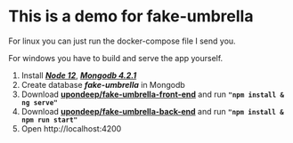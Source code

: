 # This is a demo for fake-umbrella

For linux you can just run the docker-compose file I send you.

For windows you have to build and serve the app yourself.
1. Install ***[Node 12](https://nodejs.org/en/download/)***, ***[Mongodb 4.2.1](https://docs.mongodb.com/manual/installation/)***
2. Create database ***fake-umbrella*** in Mongodb
3. Download **[upondeep/fake-umbrella-front-end](https://github.com/upondeep/fake-umbrella-front-end/tree/master)** and run **`"npm install & ng serve"`**
4. Download **[upondeep/fake-umbrella-back-end](https://github.com/upondeep/fake-umbrella-back-end/tree/master)** and run **`"npm install & npm run start"`**
5. Open http://localhost:4200
